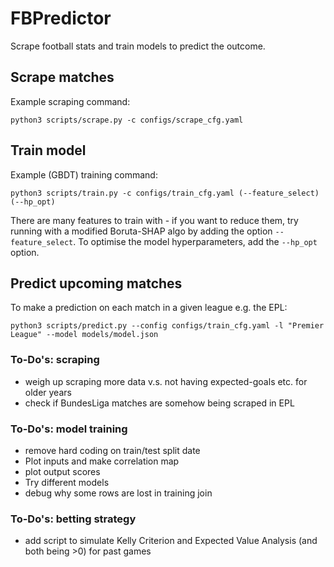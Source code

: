 # FBPredictor

Scrape football stats and train models to predict the outcome. 

## Scrape matches

Example scraping command:

```
python3 scripts/scrape.py -c configs/scrape_cfg.yaml
```




## Train model

Example (GBDT) training command:

```
python3 scripts/train.py -c configs/train_cfg.yaml (--feature_select) (--hp_opt)
```

There are many features to train with - if you want to reduce them, try running with a modified Boruta-SHAP algo by adding the option `--feature_select`. To optimise the model hyperparameters, add the `--hp_opt` option.





## Predict upcoming matches

To make a prediction on each match in a given league e.g. the EPL:

```
python3 scripts/predict.py --config configs/train_cfg.yaml -l "Premier League" --model models/model.json 
```




### To-Do's: scraping
* weigh up scraping more data v.s. not having expected-goals etc. for older years
* check if BundesLiga matches are somehow being scraped in EPL 

### To-Do's: model training
* remove hard coding on train/test split date
* Plot inputs and make correlation map
* plot output scores
* Try different models
* debug why some rows are lost in training join

### To-Do's: betting strategy
* add script to simulate Kelly Criterion and Expected Value Analysis (and both being >0) for past games
